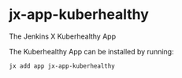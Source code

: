 # jx-app-kuberhealthy

The Jenkins X Kuberhealthy App

The Kuberhealthy App can be installed by running:

`jx add app jx-app-kuberhealthy`
